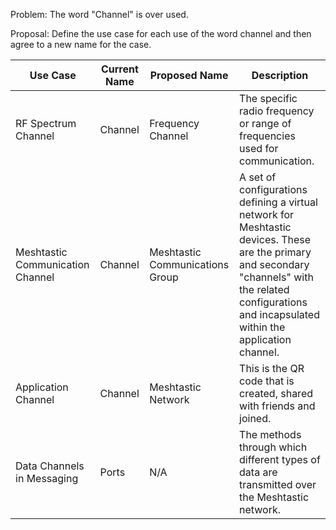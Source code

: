 Problem: The word "Channel" is over used.

Proposal: Define the use case for each use of the word channel and then agree to a new name for the case.

| Use Case                             | Current Name  | Proposed Name                | Description |
|--------------------------------------|---------------|------------------------------|-------------|
| RF Spectrum Channel                  | Channel       | Frequency Channel            | The specific radio frequency or range of frequencies used for communication. |
| Meshtastic Communication Channel     | Channel       | Meshtastic Communications Group | A set of configurations defining a virtual network for Meshtastic devices. These are the primary and secondary "channels" with the related configurations and incapsulated within the application channel. |
| Application Channel                  | Channel       | Meshtastic Network           | This is the QR code that is created, shared with friends and joined.|
| Data Channels in Messaging           | Ports         | N/A                          | The methods through which different types of data are transmitted over the Meshtastic network. |
